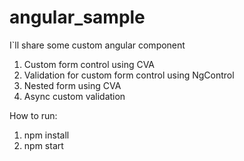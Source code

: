 # angular_sample
I`ll share some custom angular component

1. Custom form control using CVA
2. Validation for custom form control using NgControl
3. Nested form using CVA
4. Async custom validation 


How to run:
1. npm install
2. npm start
